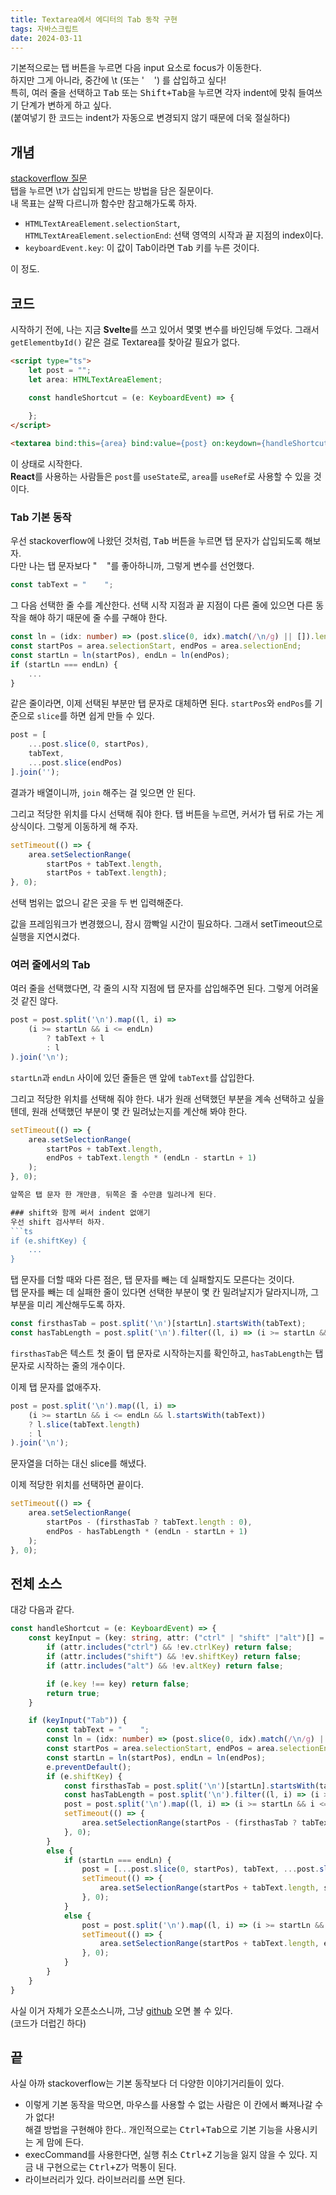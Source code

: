```yaml
---
title: Textarea에서 에디터의 Tab 동작 구현
tags: 자바스크립트
date: 2024-03-11
---
```

기본적으로는 탭 버튼을 누르면 다음 input 요소로 focus가 이동한다.  
하지만 그게 아니라, 중간에 \t (또는 '&nbsp;&nbsp;&nbsp;&nbsp;') 를 삽입하고 싶다!  
특히, 여러 줄을 선택하고 <kbd>Tab</kbd> 또는 <kbd>Shift+Tab</kbd>을 누르면
각자 indent에 맞춰 들여쓰기 단계가 변하게 하고 싶다.  
(붙여넣기 한 코드는 indent가 자동으로 변경되지 않기 때문에 더욱 절실하다)

## 개념

[stackoverflow 질문](https://stackoverflow.com/questions/6637341/use-tab-to-indent-in-textarea)  
탭을 누르면 \t가 삽입되게 만드는 방법을 담은 질문이다.  
내 목표는 살짝 다르니까 함수만 참고해가도록 하자.

- `HTMLTextAreaElement.selectionStart`, `HTMLTextAreaElement.selectionEnd`: 선택 영역의 시작과 끝 지점의 index이다.
- `keyboardEvent.key`: 이 값이 Tab이라면 <kbd>Tab</kbd> 키를 누른 것이다.

이 정도. 

## 코드
시작하기 전에, 나는 지금 **Svelte**를 쓰고 있어서 몇몇 변수를 바인딩해 두었다.
그래서 `getElementbyId()` 같은 걸로 Textarea를 찾아갈 필요가 없다.

```html
<script type="ts">
    let post = "";
    let area: HTMLTextAreaElement;

    const handleShortcut = (e: KeyboardEvent) => {
    
    };
</script>

<textarea bind:this={area} bind:value={post} on:keydown={handleShortcut} />
```

이 상태로 시작한다.  
**React**를 사용하는 사람들은 `post`를 `useState`로, `area`를 `useRef`로 사용할 수 있을 것이다.

### Tab 기본 동작
우선 stackoverflow에 나왔던 것처럼, <kbd>Tab</kbd> 버튼을 누르면 탭 문자가 삽입되도록 해보자.  
다만 나는 탭 문자보다 "&nbsp;&nbsp;&nbsp;&nbsp;"를 좋아하니까, 그렇게 변수를 선언했다.
```ts
const tabText = "    ";
```
그 다음 선택한 줄 수를 계산한다.
선택 시작 지점과 끝 지점이 다른 줄에 있으면 다른 동작을 해야 하기 때문에 줄 수를 구해야 한다.
```ts
const ln = (idx: number) => (post.slice(0, idx).match(/\n/g) || []).length;
const startPos = area.selectionStart, endPos = area.selectionEnd;
const startLn = ln(startPos), endLn = ln(endPos);
if (startLn === endLn) {
    ...
}
```
같은 줄이라면, 이제 선택된 부분만 탭 문자로 대체하면 된다.
`startPos`와 `endPos`를 기준으로 `slice`를 하면 쉽게 만들 수 있다.
```ts
post = [
    ...post.slice(0, startPos),
    tabText,
    ...post.slice(endPos)
].join('');
```
결과가 배열이니까, `join` 해주는 걸 잊으면 안 된다.

그리고 적당한 위치를 다시 선택해 줘야 한다.
탭 버튼을 누르면, 커서가 탭 뒤로 가는 게 상식이다. 그렇게 이동하게 해 주자.
```ts
setTimeout(() => {
    area.setSelectionRange(
        startPos + tabText.length,
        startPos + tabText.length);
}, 0);
```
선택 범위는 없으니 같은 곳을 두 번 입력해준다.

값을 프레임워크가 변경했으니, 잠시 깜빡일 시간이 필요하다. 그래서 setTimeout으로 실행을 지연시켰다.

### 여러 줄에서의 Tab
여러 줄을 선택했다면, 각 줄의 시작 지점에 탭 문자를 삽입해주면 된다. 그렇게 어려울 것 같진 않다.

```ts
post = post.split('\n').map((l, i) =>
    (i >= startLn && i <= endLn)
        ? tabText + l
        : l
).join('\n');
```
`startLn`과 `endLn` 사이에 있던 줄들은 맨 앞에 `tabText`를 삽입한다.

그리고 적당한 위치를 선택해 줘야 한다.
내가 원래 선택했던 부분을 계속 선택하고 싶을 텐데,
원래 선택했던 부분이 몇 칸 밀려났는지를 계산해 봐야 한다.

```ts
setTimeout(() => {
    area.setSelectionRange(
        startPos + tabText.length,
        endPos + tabText.length * (endLn - startLn + 1)
    );
}, 0);

앞쪽은 탭 문자 한 개만큼, 뒤쪽은 줄 수만큼 밀려나게 된다.

### shift와 함께 써서 indent 없애기
우선 shift 검사부터 하자.
```ts
if (e.shiftKey) {
    ...
}
```

탭 문자를 더할 때와 다른 점은, 탭 문자를 빼는 데 실패할지도 모른다는 것이다.  
탭 문자를 빼는 데 실패한 줄이 있다면 선택한 부분이 몇 칸 밀려날지가 달라지니까, 그 부분을 미리 계산해두도록 하자.
```ts
const firsthasTab = post.split('\n')[startLn].startsWith(tabText);
const hasTabLength = post.split('\n').filter((l, i) => (i >= startLn && i <= endLn && l.startsWith(tabText))).length;
```

`firsthasTab`은 텍스트 첫 줄이 탭 문자로 시작하는지를 확인하고,
`hasTabLength`는 탭 문자로 시작하는 줄의 개수이다.

이제 탭 문자를 없애주자.
```ts
post = post.split('\n').map((l, i) =>
    (i >= startLn && i <= endLn && l.startsWith(tabText))
    ? l.slice(tabText.length)
    : l
).join('\n');
```
문자열을 더하는 대신 slice를 해냈다.

이제 적당한 위치를 선택하면 끝이다.
```ts
setTimeout(() => {
    area.setSelectionRange(
        startPos - (firsthasTab ? tabText.length : 0),
        endPos - hasTabLength * (endLn - startLn + 1)
    );
}, 0);
```

## 전체 소스
대강 다음과 같다.
```ts
const handleShortcut = (e: KeyboardEvent) => {
    const keyInput = (key: string, attr: ("ctrl" | "shift" |"alt")[] = [], ev: KeyboardEvent = e) => {
        if (attr.includes("ctrl") && !ev.ctrlKey) return false;
        if (attr.includes("shift") && !ev.shiftKey) return false;
        if (attr.includes("alt") && !ev.altKey) return false;

        if (e.key !== key) return false;
        return true;
    }

    if (keyInput("Tab")) {
        const tabText = "    ";
        const ln = (idx: number) => (post.slice(0, idx).match(/\n/g) || []).length;
        const startPos = area.selectionStart, endPos = area.selectionEnd;
        const startLn = ln(startPos), endLn = ln(endPos);
        e.preventDefault();
        if (e.shiftKey) {
            const firsthasTab = post.split('\n')[startLn].startsWith(tabText);
            const hasTabLength = post.split('\n').filter((l, i) => (i >= startLn && i <= endLn && l.startsWith(tabText))).length;
            post = post.split('\n').map((l, i) => (i >= startLn && i <= endLn && l.startsWith(tabText)) ? l.slice(tabText.length) : l).join('\n');
            setTimeout(() => {
                area.setSelectionRange(startPos - (firsthasTab ? tabText.length : 0), endPos - hasTabLength * (endLn - startLn + 1));
            }, 0);
        }
        else {
            if (startLn === endLn) {
                post = [...post.slice(0, startPos), tabText, ...post.slice(endPos)].join('');
                setTimeout(() => {
                    area.setSelectionRange(startPos + tabText.length, startPos + tabText.length);
                }, 0);
            }
            else {
                post = post.split('\n').map((l, i) => (i >= startLn && i <= endLn) ? tabText + l : l).join('\n');
                setTimeout(() => {
                    area.setSelectionRange(startPos + tabText.length, endPos + tabText.length * (endLn - startLn + 1));
                }, 0);
            }
        }
    }
}
```

사실 이거 자체가 오픈소스니까, 그냥 [github](https://github.com/hyuckkim/hyuckkim.github.io/blob/main/src/routes/new/%2Bpage.svelte) 오면 볼 수 있다.  
(코드가 더럽긴 하다)

## 끝
사실 아까 stackoverflow는 기본 동작보다 더 다양한 이야기거리들이 있다.
- 이렇게 기본 동작을 막으면, 마우스를 사용할 수 없는 사람은 이 칸에서 빠져나갈 수가 없다!  
해결 방법을 구현해야 한다.. 개인적으로는 <kbd>Ctrl+Tab</kbd>으로 기본 기능을 사용시키는 게 맘에 든다.
- execCommand를 사용한다면, 실행 취소 <kbd>Ctrl+Z</kbd> 기능을 잃지 않을 수 있다.
지금 내 구현으로는 <kbd>Ctrl+Z</kbd>가 먹통이 된다.
- 라이브러리가 있다. 라이브러리를 쓰면 된다.